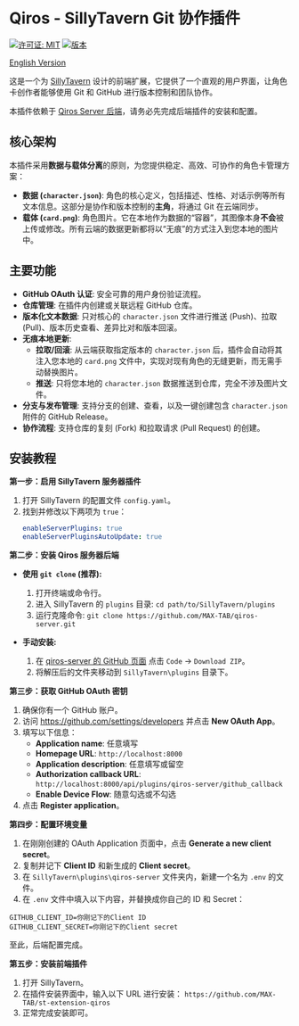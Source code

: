 # Qiros - SillyTavern Git 协作插件

[![许可证: MIT](https://img.shields.io/badge/License-MIT-yellow.svg)](https://github.com/MAX-TAB/st-extension-qiros/blob/main/LICENSE)
[![版本](https://img.shields.io/badge/version-1.0.0-blue.svg)](https://github.com/MAX-TAB/st-extension-qiros)

[English Version](README_en.md)

这是一个为 [SillyTavern](https://github.com/SillyTavern/SillyTavern) 设计的前端扩展，它提供了一个直观的用户界面，让角色卡创作者能够使用 Git 和 GitHub 进行版本控制和团队协作。

本插件依赖于 [Qiros Server 后端](https://github.com/MAX-TAB/qiros-server)，请务必先完成后端插件的安装和配置。

## 核心架构

本插件采用**数据与载体分离**的原则，为您提供稳定、高效、可协作的角色卡管理方案：

- **数据 (`character.json`)**: 角色的核心定义，包括描述、性格、对话示例等所有文本信息。这部分是协作和版本控制的**主角**，将通过 Git 在云端同步。
- **载体 (`card.png`)**: 角色图片。它在本地作为数据的“容器”，其图像本身**不会**被上传或修改。所有云端的数据更新都将以“无痕”的方式注入到您本地的图片中。

## 主要功能

- **GitHub OAuth 认证**: 安全可靠的用户身份验证流程。
- **仓库管理**: 在插件内创建或关联远程 GitHub 仓库。
- **版本化文本数据**: 只对核心的 `character.json` 文件进行推送 (Push)、拉取 (Pull)、版本历史查看、差异比对和版本回滚。
- **无痕本地更新**:
  - **拉取/回滚**: 从云端获取指定版本的 `character.json` 后，插件会自动将其注入您本地的 `card.png` 文件中，实现对现有角色的无缝更新，而无需手动替换图片。
  - **推送**: 只将您本地的 `character.json` 数据推送到仓库，完全不涉及图片文件。
- **分支与发布管理**: 支持分支的创建、查看，以及一键创建包含 `character.json` 附件的 GitHub Release。
- **协作流程**: 支持仓库的复刻 (Fork) 和拉取请求 (Pull Request) 的创建。

## 安装教程

**第一步：启用 SillyTavern 服务器插件**

1.  打开 SillyTavern 的配置文件 `config.yaml`。
2.  找到并修改以下两项为 `true`：
    ```yaml
    enableServerPlugins: true
    enableServerPluginsAutoUpdate: true
    ```

**第二步：安装 Qiros 服务器后端**

- **使用 `git clone` (推荐):**

  1.  打开终端或命令行。
  2.  进入 SillyTavern 的 `plugins` 目录: `cd path/to/SillyTavern/plugins`
  3.  运行克隆命令: `git clone https://github.com/MAX-TAB/qiros-server.git`

- **手动安装:**
  1.  在 [qiros-server 的 GitHub 页面](https://github.com/MAX-TAB/qiros-server) 点击 `Code` -> `Download ZIP`。
  2.  将解压后的文件夹移动到 `SillyTavern\plugins` 目录下。

**第三步：获取 GitHub OAuth 密钥**

1.  确保你有一个 GitHub 账户。
2.  访问 https://github.com/settings/developers 并点击 **New OAuth App**。
3.  填写以下信息：
    - **Application name**: 任意填写
    - **Homepage URL**: `http://localhost:8000`
    - **Application description**: 任意填写或留空
    - **Authorization callback URL**: `http://localhost:8000/api/plugins/qiros-server/github_callback`
    - **Enable Device Flow**: 随意勾选或不勾选
4.  点击 **Register application**。

**第四步：配置环境变量**

1.  在刚刚创建的 OAuth Application 页面中，点击 **Generate a new client secret**。
2.  复制并记下 **Client ID** 和新生成的 **Client secret**。
3.  在 `SillyTavern\plugins\qiros-server` 文件夹内，新建一个名为 `.env` 的文件。
4.  在 `.env` 文件中填入以下内容，并替换成你自己的 ID 和 Secret：

```env
GITHUB_CLIENT_ID=你刚记下的Client ID
GITHUB_CLIENT_SECRET=你刚记下的Client secret
```

至此，后端配置完成。

**第五步：安装前端插件**

1.  打开 SillyTavern。
2.  在插件安装界面中，输入以下 URL 进行安装：
    `https://github.com/MAX-TAB/st-extension-qiros`
3.  正常完成安装即可。

